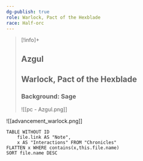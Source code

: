 ```yaml
---
dg-publish: true
role: Warlock, Pact of the Hexblade
race: Half-orc
---
```


> [!info]+
> ## Azgul
> ## Warlock, Pact of the Hexblade
> ### Background: Sage
>![[pc - Azgul.png]]

![[advancement_warlock.png]]

```dataview
TABLE WITHOUT ID
	file.link AS "Note", 
	x AS "Interactions" FROM "Chronicles"
FLATTEN x WHERE contains(x,this.file.name) 
SORT file.name DESC
```



